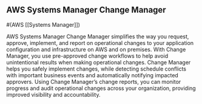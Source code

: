 ## AWS Systems Manager Change Manager
#(AWS [[Systems Manager]])

AWS Systems Manager Change Manager simplifies the way you request, approve, implement, and report on operational changes to your application configuration and infrastructure on AWS and on premises. With Change Manager, you use pre-approved change workflows to help avoid unintentional results when making operational changes. Change Manager helps you safely implement changes, while detecting schedule conflicts with important business events and automatically notifying impacted approvers. Using Change Manager’s change reports, you can monitor progress and audit operational changes across your organization, providing improved visibility and accountability.